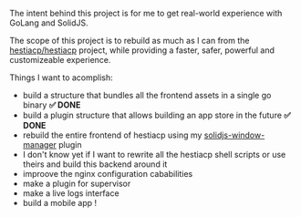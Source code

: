 
The intent behind this project is for me to get real-world experience with GoLang and SolidJS.

The scope of this project is to rebuild as much as I can from the [hestiacp/hestiacp](https://github.com/hestiacp/hestiacp/) project, while providing a faster, safer, powerful and customizeable experience.

Things I want to acomplish:

- build a structure that bundles all the frontend assets in a single go binary **✅ DONE**
- build a plugin structure that allows building an app store in the future **✅ DONE**
- rebuild the entire frontend of hestiacp using my [solidjs-window-manager](https://github.com/AndreiTelteu/solidjs-window-manager) plugin
- I don't know yet if I want to rewrite all the hestiacp shell scripts or use theirs and build this backend around it
- improove the nginx configuration cababilities
- make a plugin for supervisor
- make a live logs interface
- build a mobile app !

